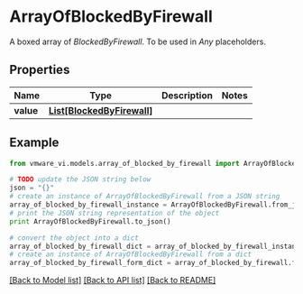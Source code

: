 # ArrayOfBlockedByFirewall

A boxed array of *BlockedByFirewall*. To be used in *Any* placeholders. 

## Properties
Name | Type | Description | Notes
------------ | ------------- | ------------- | -------------
**value** | [**List[BlockedByFirewall]**](BlockedByFirewall.md) |  | 

## Example

```python
from vmware_vi.models.array_of_blocked_by_firewall import ArrayOfBlockedByFirewall

# TODO update the JSON string below
json = "{}"
# create an instance of ArrayOfBlockedByFirewall from a JSON string
array_of_blocked_by_firewall_instance = ArrayOfBlockedByFirewall.from_json(json)
# print the JSON string representation of the object
print ArrayOfBlockedByFirewall.to_json()

# convert the object into a dict
array_of_blocked_by_firewall_dict = array_of_blocked_by_firewall_instance.to_dict()
# create an instance of ArrayOfBlockedByFirewall from a dict
array_of_blocked_by_firewall_form_dict = array_of_blocked_by_firewall.from_dict(array_of_blocked_by_firewall_dict)
```
[[Back to Model list]](../README.md#documentation-for-models) [[Back to API list]](../README.md#documentation-for-api-endpoints) [[Back to README]](../README.md)


